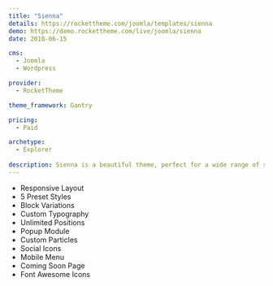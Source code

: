 ```yaml
---
title: "Sienna"
details: https://rockettheme.com/joomla/templates/sienna
demo: https://demo.rockettheme.com/live/joomla/sienna
date: 2018-06-15

cms: 
  - Joomla
  - Wordpress

provider: 
  - RocketTheme

theme_framework: Gantry

pricing:
  - Paid

archetype:
  - Explorer
  
description: Sienna is a beautiful theme, perfect for a wide range of sites from travel agencies and hotels to apartment complexes and event venues. It features a brilliant layout and unique particles to help you create the perfect website.
---
```


* Responsive Layout
* 5 Preset Styles
* Block Variations
* Custom Typography
* Unlimited Positions
* Popup Module
* Custom Particles
* Social Icons
* Mobile Menu
* Coming Soon Page
* Font Awesome Icons	